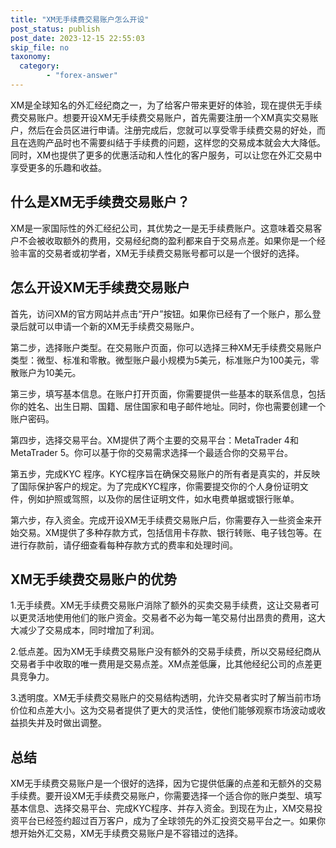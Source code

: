 ```yaml
---
title: "XM无手续费交易账户怎么开设"
post_status: publish
post_date: 2023-12-15 22:55:03
skip_file: no
taxonomy:
  category:
        - "forex-answer"
---
```


XM是全球知名的外汇经纪商之一，为了给客户带来更好的体验，现在提供无手续费交易账户。想要开设XM无手续费交易账户，首先需要注册一个XM真实交易账户，然后在会员区进行申请。注册完成后，您就可以享受零手续费交易的好处，而且在选购产品时也不需要纠结于手续费的问题，这样您的交易成本就会大大降低。同时，XM也提供了更多的优惠活动和人性化的客户服务，可以让您在外汇交易中享受更多的乐趣和收益。

## 什么是XM无手续费交易账户？

XM是一家国际性的外汇经纪公司，其优势之一是无手续费账户。这意味着交易客户不会被收取额外的费用，交易经纪商的盈利都来自于交易点差。如果你是一个经验丰富的交易者或初学者，XM无手续费交易账号都可以是一个很好的选择。

## 怎么开设XM无手续费交易账户

首先，访问XM的官方网站并点击“开户”按钮。如果你已经有了一个账户，那么登录后就可以申请一个新的XM无手续费交易账户。

第二步，选择账户类型。在交易账户页面，你可以选择三种XM无手续费交易账户类型：微型、标准和零散。微型账户最小规模为5美元，标准账户为100美元，零散账户为10美元。

第三步，填写基本信息。在账户打开页面，你需要提供一些基本的联系信息，包括你的姓名、出生日期、国籍、居住国家和电子邮件地址。同时，你也需要创建一个账户密码。

第四步，选择交易平台。XM提供了两个主要的交易平台：MetaTrader 4和MetaTrader 5。你可以基于你的交易需求选择一个最适合你的交易平台。

第五步，完成KYC 程序。KYC程序旨在确保交易账户的所有者是真实的，并反映了国际保护客户的规定。为了完成KYC程序，你需要提交你的个人身份证明文件，例如护照或驾照，以及你的居住证明文件，如水电费单据或银行账单。

第六步，存入资金。完成开设XM无手续费交易账户后，你需要存入一些资金来开始交易。XM提供了多种存款方式，包括信用卡存款、银行转账、电子钱包等。在进行存款前，请仔细查看每种存款方式的费率和处理时间。

## XM无手续费交易账户的优势

1.无手续费。XM无手续费交易账户消除了额外的买卖交易手续费，这让交易者可以更灵活地使用他们的账户资金。交易者不必为每一笔交易付出昂贵的费用，这大大减少了交易成本，同时增加了利润。

2.低点差。因为XM无手续费交易账户没有额外的交易手续费，所以交易经纪商从交易者手中收取的唯一费用是交易点差。XM点差低廉，比其他经纪公司的点差更具竞争力。

3.透明度。XM无手续费交易账户的交易结构透明，允许交易者实时了解当前市场价位和点差大小。这为交易者提供了更大的灵活性，使他们能够观察市场波动或收益损失并及时做出调整。

## 总结

XM无手续费交易账户是一个很好的选择，因为它提供低廉的点差和无额外的交易手续费。要开设XM无手续费交易账户，你需要选择一个适合你的账户类型、填写基本信息、选择交易平台、完成KYC程序、并存入资金。到现在为止，XM交易投资平台已经签约超过百万客户，成为了全球领先的外汇投资交易平台之一。如果你想开始外汇交易，XM无手续费交易账户是不容错过的选择。 
